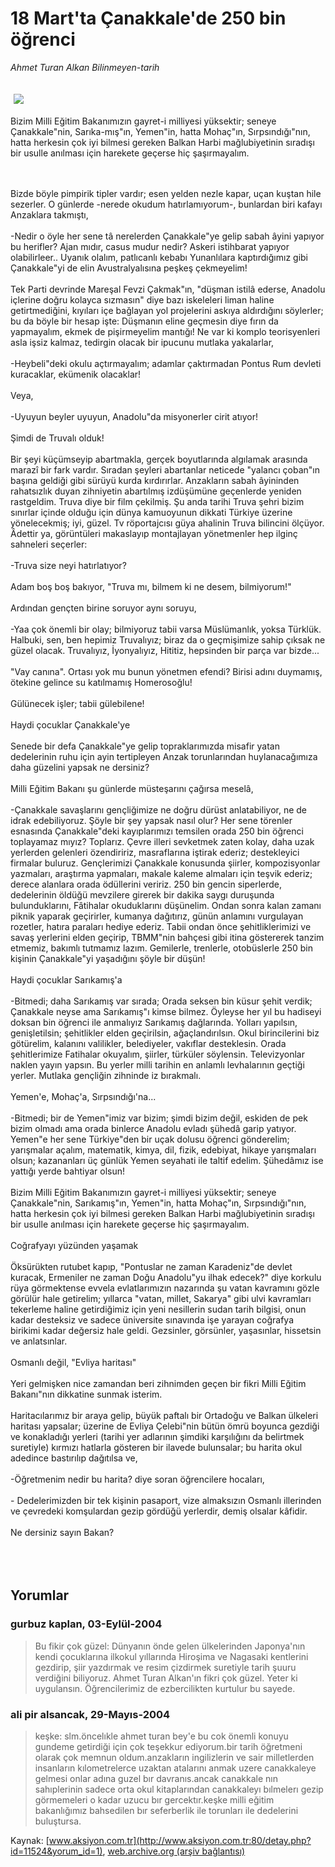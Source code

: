 # 18 Mart'ta Çanakkale'de 250 bin öğrenci

*Ahmet Turan Alkan Bilinmeyen-tarih*

<div>
 <font>
  <img border="0" height="1" src="/web/20050119204730im_/http://www.aksiyon.com.tr/images/blank.gif"/>
 </font>
 <font class="content">
  <p>
   <img border="0" hspace="5" src="http://web.archive.org/web/20050119204730im_/http://www.aksiyon.com.tr/resim/494/22.jpg" vspace="5"/>
  </p>
 </font>
 <font class="content">
  Bizim Milli Eğitim Bakanımızın gayret-i milliyesi yüksektir; seneye Çanakkale"nin, Sarıka-mış"ın, Yemen"in, hatta Mohaç"ın, Sırpsındığı"nın, hatta herkesin çok iyi bilmesi gereken Balkan Harbi mağlubiyetinin sıradışı bir usulle anılması için harekete geçerse hiç şaşırmayalım.
  <br>
  </br>
 </font>
 <br/>
 <p>
  <font class="content">
   Bizde böyle pimpirik tipler vardır; esen yelden nezle kapar, uçan kuştan hile sezerler. O günlerde -nerede okudum hatırlamıyorum-, bunlardan biri kafayı Anzaklara takmıştı,
   <br>
    <br>
     -Nedir o öyle her sene tâ nerelerden  Çanakkale"ye gelip sabah âyini yapıyor bu herifler? Ajan mıdır, casus mudur nedir? Askeri istihbarat yapıyor olabilirleer.. Uyanık olalım, patlıcanlı kebabı Yunanlılara kaptırdığımız gibi Çanakkale"yi de elin Avustralyalısına peşkeş çekmeyelim!
     <br>
      <br/>
      Tek Parti devrinde Mareşal Fevzi Çakmak"ın, "düşman istilâ ederse, Anadolu içlerine doğru kolayca sızmasın" diye bazı iskeleleri liman haline getirtmediğini, kıyıları içe bağlayan yol projelerini askıya aldırdığını söylerler; bu da böyle bir hesap işte: Düşmanın eline geçmesin diye fırın da yapmayalım, ekmek de pişirmeyelim mantığı! Ne var ki komplo teorisyenleri asla işsiz kalmaz, tedirgin olacak bir ipucunu mutlaka yakalarlar,
      <br/>
      <br/>
      -Heybeli"deki okulu açtırmayalım; adamlar çaktırmadan Pontus Rum devleti kuracaklar, ekümenik olacaklar!
      <br/>
      <br/>
      Veya,
      <br/>
      <br/>
      -Uyuyun beyler uyuyun, Anadolu"da misyonerler cirit atıyor!
      <br/>
      <br/>
      Şimdi de Truvalı olduk!
      <br/>
      <br/>
      Bir şeyi küçümseyip abartmakla, gerçek boyutlarında algılamak arasında marazî bir fark vardır. Sıradan şeyleri abartanlar neticede "yalancı çoban"ın başına geldiği gibi sürüyü kurda kırdırırlar. Anzakların sabah âyininden rahatsızlık duyan zihniyetin abartılmış izdüşümüne geçenlerde yeniden rastgeldim. Truva diye bir film çekilmiş. Şu anda tarihi Truva şehri bizim sınırlar içinde olduğu için dünya kamuoyunun dikkati Türkiye üzerine yönelecekmiş; iyi, güzel. Tv röportajcısı güya ahalinin Truva bilincini ölçüyor. Âdettir ya, görüntüleri makaslayıp montajlayan yönetmenler hep ilginç sahneleri seçerler:
      <br/>
      <br/>
      -Truva size neyi hatırlatıyor?
      <br/>
      <br/>
      Adam boş boş bakıyor, "Truva mı, bilmem ki ne desem, bilmiyorum!"
      <br/>
      <br/>
      Ardından gençten birine soruyor aynı soruyu,
      <br/>
      <br/>
      -Yaa çok önemli bir olay; bilmiyoruz tabii varsa Müslümanlık, yoksa Türklük. Halbuki, sen, ben hepimiz Truvalıyız; biraz da o geçmişimize sahip çıksak ne güzel olacak. Truvalıyız, İyonyalıyız, Hititiz, hepsinden bir parça var bizde...
      <br/>
      <br/>
      "Vay canına". Ortası yok mu bunun yönetmen efendi? Birisi adını duymamış, ötekine gelince su katılmamış Homerosoğlu!
      <br/>
      <br/>
      Gülünecek işler; tabii gülebilene!
      <br/>
      <br/>
      Haydi çocuklar Çanakkale'ye
      <br/>
      <br/>
      Senede bir defa Çanakkale"ye gelip topraklarımızda misafir yatan dedelerinin ruhu için ayin tertipleyen Anzak torunlarından huylanacağımıza daha güzelini yapsak ne dersiniz?
      <br/>
      <br/>
      Milli Eğitim Bakanı şu günlerde müsteşarını çağırsa meselâ,
      <br/>
      <br/>
      -Çanakkale savaşlarını gençliğimize ne doğru dürüst anlatabiliyor, ne de idrak edebiliyoruz. Şöyle bir şey yapsak nasıl olur? Her sene törenler esnasında Çanakkale"deki kayıplarımızı temsilen orada 250 bin öğrenci toplayamaz mıyız? Toplarız. Çevre illeri sevketmek zaten kolay, daha uzak yerlerden gelenleri özendiririz, masraflarına iştirak ederiz; destekleyici firmalar buluruz. Gençlerimizi Çanakkale konusunda şiirler, kompozisyonlar yazmaları, araştırma yapmaları, makale kaleme almaları için teşvik ederiz; derece alanlara orada ödüllerini veririz. 250 bin gencin siperlerde, dedelerinin öldüğü mevzilere girerek bir dakika saygı duruşunda bulunduklarını, Fâtihalar okuduklarını düşünelim. Ondan sonra kalan zamanı piknik yaparak geçirirler, kumanya dağıtırız, günün anlamını vurgulayan rozetler, hatıra paraları hediye ederiz. Tabii ondan önce şehitliklerimizi ve savaş yerlerini elden geçirip, TBMM"nin bahçesi gibi itina göstererek tanzim etmemiz, bakımlı tutmamız lazım. Gemilerle, trenlerle, otobüslerle 250 bin kişinin Çanakkale"yi yaşadığını şöyle bir düşün!
      <br/>
      <br/>
      Haydi çocuklar Sarıkamış'a
      <br/>
      <br/>
      -Bitmedi; daha Sarıkamış var sırada; Orada seksen bin küsur şehit verdik; Çanakkale neyse ama Sarıkamış"ı kimse bilmez. Öyleyse her yıl bu hadiseyi doksan bin öğrenci ile anmalıyız Sarıkamış dağlarında. Yolları yapılsın, genişletilsin; şehitlikler elden geçirilsin, ağaçlandırılsın. Okul birincilerini biz götürelim, kalanını valilikler, belediyeler, vakıflar desteklesin. Orada şehitlerimize Fatihalar okuyalım, şiirler, türküler söylensin. Televizyonlar naklen yayın yapsın. Bu yerler milli tarihin en anlamlı levhalarının geçtiği yerler. Mutlaka gençliğin zihninde iz bırakmalı.
      <br/>
      <br/>
      Yemen'e, Mohaç'a, Sırpsındığı'na...
      <br/>
      <br/>
      -Bitmedi; bir de Yemen"imiz var bizim; şimdi bizim değil, eskiden de pek bizim olmadı ama orada binlerce Anadolu evladı şühedâ garip yatıyor. Yemen"e her sene Türkiye"den bir uçak dolusu öğrenci gönderelim; yarışmalar açalım, matematik, kimya, dil, fizik, edebiyat, hikaye yarışmaları olsun; kazananları üç günlük Yemen seyahati ile taltif edelim. Şühedâmız ise yattığı yerde bahtiyar olsun!
      <br/>
      <br/>
      Bizim Milli Eğitim Bakanımızın gayret-i milliyesi yüksektir; seneye Çanakkale"nin, Sarıkamış"ın, Yemen"in, hatta Mohaç"ın, Sırpsındığı"nın, hatta herkesin çok iyi bilmesi gereken Balkan Harbi mağlubiyetinin sıradışı bir usulle anılması için harekete geçerse hiç şaşırmayalım.
      <br/>
      <br/>
      Coğrafyayı yüzünden yaşamak
      <br/>
      <br/>
      Öksürükten rutubet kapıp, "Pontuslar ne zaman Karadeniz"de devlet kuracak, Ermeniler ne zaman Doğu Anadolu"yu ilhak edecek?" diye korkulu rüya görmektense evvela evlatlarımızın nazarında şu vatan kavramını gözle görülür hale getirelim; yıllarca "vatan, millet, Sakarya" gibi ulvi kavramları tekerleme haline getirdiğimiz için yeni nesillerin sudan tarih bilgisi, onun kadar desteksiz ve sadece üniversite sınavında işe yarayan coğrafya birikimi kadar değersiz hale geldi. Gezsinler, görsünler, yaşasınlar, hissetsin ve anlatsınlar.
      <br/>
      <br/>
      Osmanlı değil, "Evliya haritası"
      <br/>
      <br/>
      Yeri gelmişken nice zamandan beri zihnimden geçen bir fikri Milli Eğitim Bakanı"nın dikkatine sunmak isterim.
      <br/>
      <br/>
      Haritacılarımız bir araya gelip, büyük paftalı bir Ortadoğu ve Balkan ülkeleri haritası yapsalar; üzerine de Evliya Çelebi"nin bütün ömrü boyunca gezdiği ve konakladığı yerleri (tarihi yer adlarının şimdiki karşılığını da belirtmek suretiyle) kırmızı hatlarla gösteren bir ilavede bulunsalar; bu harita okul adedince bastırılıp dağıtılsa ve,
      <br/>
      <br/>
      -Öğretmenim nedir bu harita? diye soran öğrencilere hocaları,
      <br/>
      <br/>
      - Dedelerimizden bir tek kişinin pasaport, vize almaksızın Osmanlı illerinden ve çevredeki komşulardan gezip gördüğü yerlerdir, demiş olsalar kâfidir.
      <br/>
      <br/>
      Ne dersiniz sayın Bakan?
      <br/>
     </br>
    </br>
   </br>
  </font>
 </p>
</div>


## Yorumlar

### gurbuz kaplan, 03-Eylül-2004
> Bu fikir çok güzel: 
> Dünyanın önde gelen ülkelerinden Japonya'nın kendi çocuklarına ilkokul yıllarında Hiroşima ve Nagasaki kentlerini gezdirip, şiir yazdırmak ve resim çizdirmek suretiyle tarih şuuru verdiğini biliyoruz. Ahmet Turan Alkan'ın fikri çok güzel. Yeter ki uygulansın. Öğrencilerimiz de ezbercilikten kurtulur bu sayede.

### ali pir alsancak, 29-Mayıs-2004
> keşke: 
> slm.öncelıkle ahmet turan bey'e bu cok önemli konuyu gundeme getirdiği için çok teşekkur ediyorum.bir tarih öğretmeni olarak çok memnun oldum.anzakların ingilizlerin ve sair milletlerden insanların kılometrelerce uzaktan atalarını anmak uzere canakkaleye gelmesi onlar adına guzel bır davranıs.ancak canakkale nın sahıplerinin sadece orta okul kitaplarından canakkaleyı bılmelerı gezip görmemeleri o kadar uzucu bır gercektır.keşke milli eğitim bakanlığımız bahsedilen bır seferberlik ile torunları ile dedelerini buluştursa.

Kaynak: [www.aksiyon.com.tr](http://www.aksiyon.com.tr:80/detay.php?id=11524&yorum_id=1), [web.archive.org (arşiv bağlantısı)](http://web.archive.org/web/20050119204730/http://www.aksiyon.com.tr:80/detay.php?id=11524&yorum_id=1)
